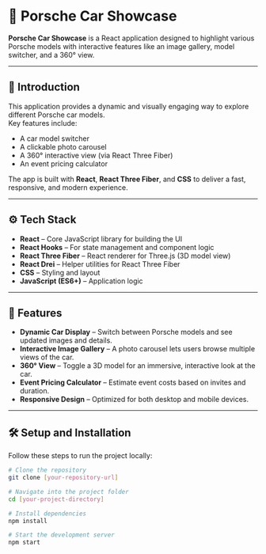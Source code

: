 # 🚗 Porsche Car Showcase

**Porsche Car Showcase** is a  React application designed to highlight various Porsche models with interactive features like an image gallery, model switcher, and a 360° view.  

---

## 🤖 Introduction

This application provides a dynamic and visually engaging way to explore different Porsche car models.  
Key features include:  
- A car model switcher  
- A clickable photo carousel  
- A 360° interactive view (via React Three Fiber)  
- An event pricing calculator  

The app is built with **React**, **React Three Fiber**, and **CSS** to deliver a fast, responsive, and modern experience.

---

## ⚙️ Tech Stack

- **React** – Core JavaScript library for building the UI  
- **React Hooks** – For state management and component logic  
- **React Three Fiber** – React renderer for Three.js (3D model view)  
- **React Drei** – Helper utilities for React Three Fiber  
- **CSS** – Styling and layout  
- **JavaScript (ES6+)** – Application logic  

---

## 🚀 Features

- **Dynamic Car Display** – Switch between Porsche models and see updated images and details.  
- **Interactive Image Gallery** – A photo carousel lets users browse multiple views of the car.  
- **360° View** – Toggle a 3D model for an immersive, interactive look at the car.  
- **Event Pricing Calculator** – Estimate event costs based on invites and duration.  
- **Responsive Design** – Optimized for both desktop and mobile devices.  

---

## 🛠️ Setup and Installation

Follow these steps to run the project locally:

```bash
# Clone the repository
git clone [your-repository-url]

# Navigate into the project folder
cd [your-project-directory]

# Install dependencies
npm install

# Start the development server
npm start
